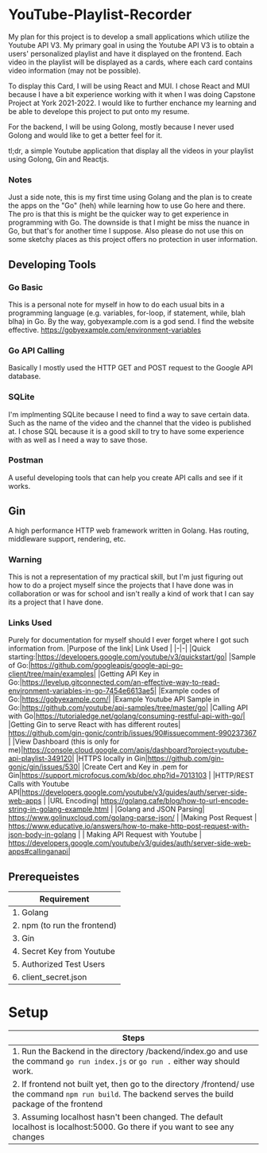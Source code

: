 # YouTube-Playlist-Recorder
My plan for this project is to develop a small applications which utilize the Youtube API V3. My primary goal in using the Youtube API V3 is to obtain a users' personalized playlist and have it displayed on the frontend. Each video in the playlist will be displayed as a cards, where each card contains video information (may not be possible). 

To display this Card, I will be using React and MUI. I chose React and MUI because I have a bit experience working with it when I was doing Capstone Project at York 2021-2022. I would like to further enchance my learning and be able to develope this project to put onto my resume.

For the backend, I will be using Golong, mostly because I never used Golong and would like to get a better feel for it. 

tl;dr, a simple Youtube application that display all the videos in your playlist using Golong, Gin and Reactjs.

### Notes
Just a side note, this is my first time using Golang and the plan is to create the apps on the "Go" (heh) while learning how to use Go here and there. The pro is that this is might be the quicker way to get experience in programming with Go. The downside is that I might be miss the nuance in Go, but that's for another time I suppose. Also please do not use this on some sketchy places as this project offers no protection in user information.

## Developing Tools

### Go Basic
This is a personal note for myself in how to do each usual bits in a programming language (e.g. variables, for-loop, if statement, while, blah blha) in Go. By the way, gobyexample.com is a 
god send. I find the website effective.
https://gobyexample.com/environment-variables

### Go API Calling
Basically I mostly used the HTTP GET and POST request to the Google API database.

### SQLite
I'm implmenting SQLite because I need to find a way to save certain data. Such as the name of the video and the channel that the video is published at. I chose SQL because it is a good skill to try to have some experience with as well as I need a way to save those. 

### Postman
A useful developing tools that can help you create API calls and see if it works.

## Gin
A high performance HTTP web framework written in Golang. Has routing, middleware support, rendering, etc.

### Warning
This is not a representation of my practical skill, but I'm just figuring out how to do a project myself since the projects that I have done was in collaboration or was for school and isn't really a kind of work that I can say its a project that I have done.

### Links Used
Purely for documentation for myself should I ever forget where I got such information from.
|Purpose of the link| Link Used |
|-|-|
|Quick starting:|https://developers.google.com/youtube/v3/quickstart/go|
|Sample of Go:|https://github.com/googleapis/google-api-go-client/tree/main/examples|
|Getting API Key in Go:|https://levelup.gitconnected.com/an-effective-way-to-read-environment-variables-in-go-7454e6613ae5|
|Example codes of Go:|https://gobyexample.com/|
|Example Youtube API Sample in Go:|https://github.com/youtube/api-samples/tree/master/go|
|Calling API with Go|https://tutorialedge.net/golang/consuming-restful-api-with-go/|
|Getting Gin to serve React with has different routes| https://github.com/gin-gonic/contrib/issues/90#issuecomment-990237367 |
|View Dashboard (this is only for me)|https://console.cloud.google.com/apis/dashboard?project=youtube-api-playlist-349120|
|HTTPS locally in Gin|https://github.com/gin-gonic/gin/issues/530|
|Create Cert and Key in .pem for Gin|https://support.microfocus.com/kb/doc.php?id=7013103 |
|HTTP/REST Calls with Youtube API|https://developers.google.com/youtube/v3/guides/auth/server-side-web-apps | 
|URL Encoding| https://golang.cafe/blog/how-to-url-encode-string-in-golang-example.html |
|Golang and JSON Parsing| https://www.golinuxcloud.com/golang-parse-json/ |
|Making Post Request | https://www.educative.io/answers/how-to-make-http-post-request-with-json-body-in-golang |
| Making API Request with Youtube | https://developers.google.com/youtube/v3/guides/auth/server-side-web-apps#callinganapi|

## Prerequeistes
|Requirement|
|-|
|1. Golang|
|2. npm (to run the frontend)|
|3. Gin|
|4. Secret Key from Youtube|
|5. Authorized Test Users|
|6. client_secret.json|

# Setup
|Steps|
|-|
|1. Run the Backend in the directory /backend/index.go and use the command `go run index.js` or `go run .` either way should work.|
|2. If frontend not built yet, then go to the directory /frontend/ use the command `npm run build`. The backend serves the build package of the frontend|
|3. Assuming localhost hasn't been changed. The default localhost is localhost:5000. Go there if you want to see any changes|

#






